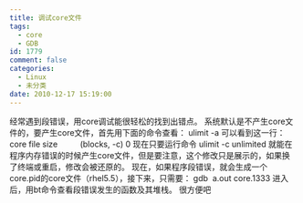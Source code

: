 ```yaml
---
title: 调试core文件
tags:
  - core
  - GDB
id: 1779
comment: false
categories:
  - Linux
  - 未分类
date: 2010-12-17 15:19:00
---
```


经常遇到段错误，用core调试能很轻松的找到出错点。
系统默认是不产生core文件的，要产生core文件，首先用下面的命令查看：
ulimit -a
可以看到这一行：
core file size          (blocks, -c) 0
现在只要运行命令
ulimit -c unlimited
就能在程序内存错误的时候产生core文件，但是要注意，这个修改只是展示的，如果换了终端或重启，修改会被还原的。
现在，如果程序段错误，就会生成一个core.pid的core文件（rhel5.5），接下来，只需要：
gdb  a.out core.1333
进入后，用bt命令查看段错误发生的函数及其堆栈。
很方便吧